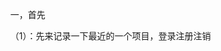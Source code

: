<p>
    &nbsp; &nbsp; 一，首先
</p>
<p>
    &nbsp;&nbsp;&nbsp;&nbsp;（1）：先来记录一下最近的一个项目，登录注册注销
</p>
<p>
    &nbsp;&nbsp;&nbsp;&nbsp;&nbsp;&nbsp;&nbsp;&nbsp;&nbsp;&nbsp;&nbsp;&nbsp;<br/> 
</p>

